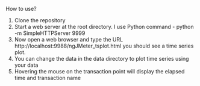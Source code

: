 How to use?

1. Clone the repository
2. Start a web server at the root directory. I use Python command - python -m SimpleHTTPServer 9999
3. Now open a web browser and type the URL http://localhost:9988/ngJMeter_tsplot.html you should see a time series plot.
4. You can change the data in the data directory to plot time series using your data
5. Hovering the mouse on the transaction point will display the elapsed time and transaction name
    
